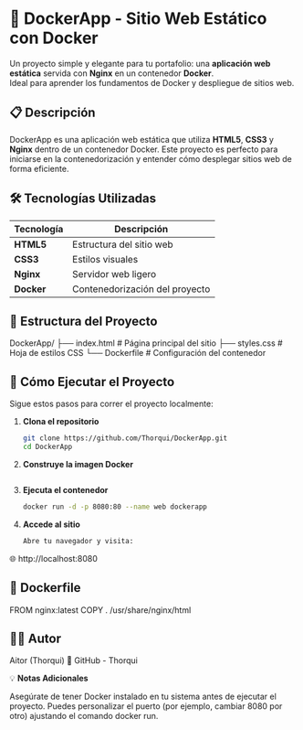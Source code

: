 # 🐳 DockerApp - Sitio Web Estático con Docker

Un proyecto simple y elegante para tu portafolio: una **aplicación web estática** servida con **Nginx** en un contenedor **Docker**.  
Ideal para aprender los fundamentos de Docker y despliegue de sitios web.

## 📋 Descripción

DockerApp es una aplicación web estática que utiliza **HTML5**, **CSS3** y **Nginx** dentro de un contenedor Docker. Este proyecto es perfecto para iniciarse en la contenedorización y entender cómo desplegar sitios web de forma eficiente.

## 🛠️ Tecnologías Utilizadas

| Tecnología   | Descripción                     |
|--------------|---------------------------------|
| **HTML5**    | Estructura del sitio web        |
| **CSS3**     | Estilos visuales                |
| **Nginx**    | Servidor web ligero             |
| **Docker**   | Contenedorización del proyecto  |

## 📂 Estructura del Proyecto
DockerApp/
├── index.html      # Página principal del sitio
├── styles.css      # Hoja de estilos CSS
└── Dockerfile      # Configuración del contenedor

## 🚀 Cómo Ejecutar el Proyecto

Sigue estos pasos para correr el proyecto localmente:

1. **Clona el repositorio**  
   ```bash
   git clone https://github.com/Thorqui/DockerApp.git
   cd DockerApp
2. **Construye la imagen Docker**
   ```docker build -t dockerapp .
3. **Ejecuta el contenedor**
   ```bash
   docker run -d -p 8080:80 --name web dockerapp
5. **Accede al sitio**
   ```bash
   Abre tu navegador y visita:
🌐 http://localhost:8080

## 🧱 Dockerfile
  FROM nginx:latest
  COPY . /usr/share/nginx/html

## 👨‍💻 Autor
Aitor (Thorqui)
🔗 GitHub - Thorqui

💡 **Notas Adicionales**

Asegúrate de tener Docker instalado en tu sistema antes de ejecutar el proyecto.
Puedes personalizar el puerto (por ejemplo, cambiar 8080 por otro) ajustando el comando docker run.


